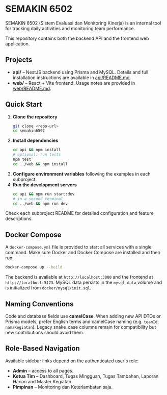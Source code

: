# SEMAKIN 6502

SEMAKIN 6502 (Sistem Evaluasi dan Monitoring Kinerja) is an internal tool for tracking daily activities and monitoring team performance.

This repository contains both the backend API and the frontend web application.

## Projects

- **api/** – NestJS backend using Prisma and MySQL. Details and full installation instructions are available in [api/README.md](api/README.md).
- **web/** – React + Vite frontend. Usage notes are provided in [web/README.md](web/README.md).

## Quick Start

1. **Clone the repository**
   ```bash
   git clone <repo-url>
   cd semakin6502
   ```
2. **Install dependencies**
   ```bash
   cd api && npm install
   # optional: run tests
   npm test
   cd ../web && npm install
   ```
3. **Configure environment variables** following the examples in each subproject.
4. **Run the development servers**
   ```bash
   cd api && npm run start:dev
   # in a second terminal
   cd ../web && npm run dev
   ```

Check each subproject README for detailed configuration and feature descriptions.


## Docker Compose

A `docker-compose.yml` file is provided to start all services with a single command.
Make sure Docker and Docker Compose are installed and then run:

```bash
docker-compose up --build
```

The backend is available at `http://localhost:3000` and the frontend at `http://localhost:5173`.
MySQL data persists in the `mysql-data` volume and is initialized from `docker/mysql/init.sql`.

## Naming Conventions

Code and database fields use **camelCase**. When adding new API DTOs or Prisma models, prefer English terms and camelCase naming (e.g. `teamId`, `namaKegiatan`). Legacy snake_case columns remain for compatibility but new contributions should avoid them.

## Role-Based Navigation

Available sidebar links depend on the authenticated user's role:

- **Admin** – access to all pages.
- **Ketua Tim** – Dashboard, Tugas Mingguan, Tugas Tambahan, Laporan Harian and Master Kegiatan.
- **Pimpinan** – Monitoring dan Keterlambatan saja.

